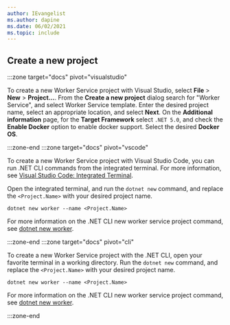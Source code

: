 ```yaml
---
author: IEvangelist
ms.author: dapine
ms.date: 06/02/2021
ms.topic: include
---
```


## Create a new project

:::zone target="docs" pivot="visualstudio"

To create a new Worker Service project with Visual Studio, select **File** > **New** > **Project...**. From the **Create a new project** dialog search for "Worker Service", and select Worker Service template. Enter the desired project name, select an appropriate location, and select **Next**. On the **Additional information** page, for the **Target Framework** select `.NET 5.0`, and check the **Enable Docker** option to enable docker support. Select the desired **Docker OS**.

:::zone-end
:::zone target="docs" pivot="vscode"

To create a new Worker Service project with Visual Studio Code, you can run .NET CLI commands from the integrated terminal. For more information, see [Visual Studio Code: Integrated Terminal](https://code.visualstudio.com/docs/editor/integrated-terminal).

Open the integrated terminal, and run the `dotnet new` command, and replace the `<Project.Name>` with your desired project name.

```dotnetcli
dotnet new worker --name <Project.Name>
```

For more information on the .NET CLI new worker service project command, see [dotnet new worker](../../tools/dotnet-new-sdk-templates.md#web-others).

:::zone-end
:::zone target="docs" pivot="cli"

To create a new Worker Service project with the .NET CLI, open your favorite terminal in a working directory. Run the `dotnet new` command, and replace the `<Project.Name>` with your desired project name.

```dotnetcli
dotnet new worker --name <Project.Name>
```

For more information on the .NET CLI new worker service project command, see [dotnet new worker](../../tools/dotnet-new-sdk-templates.md#web-others).

:::zone-end
